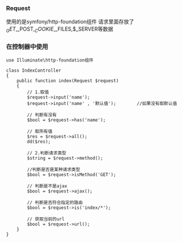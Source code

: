 
### Request
使用的是symfony/http-foundation组件
请求里面存放了$_GET,$_POST,$_COOKIE,$_FILES,$_SERVER等数据


### 在控制器中使用
```
use Illuminate\http-foundation组件

class IndexController
{
	public function index(Request $request)
	{
		// 1.取值
		$request->input('name');
		$request->input('name' , '默认值');		//如果没有取默认值
		
		// 判断有没有
		$bool = $request->has('name');
		
		// 取所有值
		$res = $request->all();
		dd($res);
		
		// 2.判断请求类型
		$string = $request->method();
		
		//判断是否是某种请求类型
		$bool = $request->isMethod('GET');
		
		// 判断是不是ajax
		$bool = $request->ajax();
		
		// 判断是否符合指定的路由
		$bool = $request->is('index/*');
		
		// 获取当前的url
		$bool = $request->url();
	}
}

```